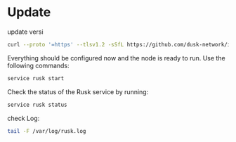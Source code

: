 # Update

update versi

```sh
curl --proto '=https' --tlsv1.2 -sSfL https://github.com/dusk-network/itn-installer/releases/download/v0.1.3/itn-installer.sh | sudo sh
```

Everything should be configured now and the node is ready to run. Use the following commands:

```sh
service rusk start
```

Check the status of the Rusk service by running:

```sh
service rusk status
```

check Log:

```sh
tail -F /var/log/rusk.log
```
